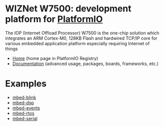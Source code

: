 
# WIZNet W7500: development platform for [PlatformIO](https://platformio.org)

The IOP (Internet Offload Processor) W7500 is the one-chip solution which integrates an ARM Cortex-M0, 128KB Flash and hardwired TCP/IP core for various embedded application platform especially requiring Internet of things

* [Home](https://platformio.org/platforms/wiznet7500) (home page in PlatformIO Registry)
* [Documentation](http://docs.platformio.org/page/platforms/wiznet7500.html) (advanced usage, packages, boards, frameworks, etc.)

# Examples

* [mbed-blink](https://github.com/platformio/platform-wiznet7500/tree/develop/examples/mbed-blink)
* [mbed-dsp](https://github.com/platformio/platform-wiznet7500/tree/develop/examples/mbed-dsp)
* [mbed-events](https://github.com/platformio/platform-wiznet7500/tree/develop/examples/mbed-events)
* [mbed-rtos](https://github.com/platformio/platform-wiznet7500/tree/develop/examples/mbed-rtos)
* [mbed-serial](https://github.com/platformio/platform-wiznet7500/tree/develop/examples/mbed-serial)
